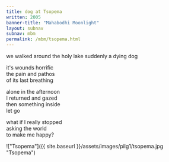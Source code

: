 ```yaml
---
title: dog at Tsopema
written: 2005
banner-title: "Mahabodhi Moonlight" 
layout: subnav
subnav: mbm
permalink: /mbm/tsopema.html
---
```


<div class="poem">
we walked around  
the holy lake  
suddenly  
a dying dog
 
it's wounds horrific  
the pain and pathos  
of its last breathing
 
alone in the afternoon  
I returned and gazed  
then something inside  
let go

 
what if I really stopped  
asking the world  
to make me happy?
</div>

!["Tsopema"]({{ site.baseurl }}/assets/images/pilg1/tsopema.jpg "Tsopema")
